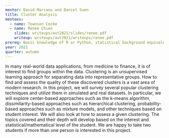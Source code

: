 ```yaml
---
mentor: David Marcano and Daniel Suen
title: Cluster Analysis
mentees:
  - name: Townson Cocke
  - name: Renee Chien
    slides: writeups/aut2021/slides/renee.pdf
    writeup: writeups/aut2021/writeups/renee.pdf
prereq: Basic knowledge of R or Python, statistical background equivalent to STAT 311 is recommended
year: 2021
quarter: autumn
---
```

In many real-world data applications, from medicine to finance, it is of interest to find groups within the data. Clustering is an unsupervised learning approach for separating data into representative groups. How to find and assess the quality of these discovered clusters is a vast area of modern research. In this project, we will survey several popular clustering techniques and utilize them in simulated and real datasets. In particular, we will explore center-based approaches such as the k-means algorithm, dissimilarity-based approaches such as hierarchical clustering, probability-based approaches such as mixture models, and other techniques based on student interest. We will also look at how to assess a given clustering. The topics covered and their depth will develop based on the interest and statistical/mathematical level of the student. We are happy to take two students if more than one person is interested in this project.